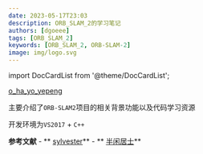 ```yaml
---
date: 2023-05-17T23:03
description: ORB_SLAM_2的学习笔记
authors: [dgoeee]
tags: [ORB_SLAM_2]
keywords: [ORB_SLAM_2, ORB-SLAM-2]
image: img/logo.svg
---
```




import DocCardList from '@theme/DocCardList';

<DocCardList />

[o_ha_yo_yepeng](https://blog.csdn.net/o_ha_yo_yepeng)

主要介绍了`ORB-SLAM2`项目的相关背景功能以及代码学习资源

开发环境为`VS2017` + `C++`

**参考文献**
\- ** [sylvester](http://blog.csdn.net/u010128736/)**
\- ** [半闲居士](http://www.cnblogs.com/gaoxiang12/)**
